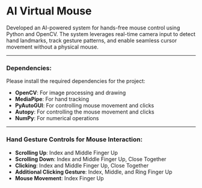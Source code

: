 # AI Virtual Mouse

Developed an AI-powered system for hands-free mouse control using Python and OpenCV. The system leverages real-time camera input to detect hand landmarks, track gesture patterns, and enable seamless cursor movement without a physical mouse.

---

### Dependencies:
Please install the required dependencies for the project:

- **OpenCV**: For image processing and drawing
- **MediaPipe**: For hand tracking
- **PyAutoGUI**: For controlling mouse movement and clicks
- **Autopy**: For controlling the mouse movement and clicks
- **NumPy**: For numerical operations

---

### Hand Gesture Controls for Mouse Interaction:

- **Scrolling Up**: Index and Middle Finger Up
- **Scrolling Down**: Index and Middle Finger Up, Close Together
- **Clicking**: Index and Middle Finger Up, Close Together
- **Additional Clicking Gesture**: Index, Middle, and Ring Finger Up
- **Mouse Movement**: Index Finger Up

